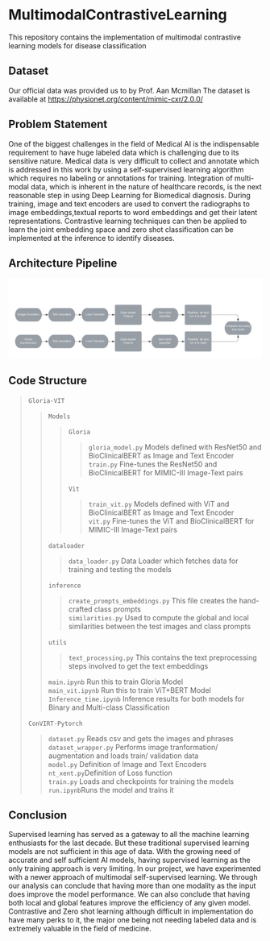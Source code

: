 # MultimodalContrastiveLearning
This repository contains the implementation of multimodal contrastive learning models for disease classification
## Dataset
Our official data was provided us to by Prof. Aan Mcmillan
The dataset is available at https://physionet.org/content/mimic-cxr/2.0.0/
## Problem Statement
One of the biggest challenges in the field of Medical AI is the indispensable requirement to have huge labeled data which is challenging due to its sensitive nature. Medical data is very difficult to collect and annotate which is addressed in this work by using a self-supervised learning algorithm which requires no labeling or annotations for training. Integration of multi-modal data, which is inherent in the nature of healthcare records, is the next reasonable step in using Deep Learning for Biomedical diagnosis.
During training, image and text encoders are used to convert the radiographs to image embeddings,textual reports to word embeddings and get their latent representations. Contrastive learning techniques can then be applied to learn the joint embedding space and zero shot classification can be
implemented at the inference to identify diseases.

## Architecture Pipeline 

![Alt text](https://github.com/ShruthiVidya-git/MultimodalContrastiveLearning/blob/main/Results/Flowchart.jpeg "Flow chart of our workflow")

## Code Structure 

> ```Gloria-VIT``` <br />
>  > ```Models```<br />
>  > >```Gloria``` <br />
>  > > >```gloria_model.py``` Models defined with ResNet50 and BioClinicalBERT as Image and Text Encoder <br />
>  > > >```train.py``` Fine-tunes the ResNet50 and BioClinicalBERT for MIMIC-III Image-Text pairs<br />  
>  > > >
>  > >```Vit```<br />
>  > > >```train_vit.py``` Models defined with ViT and BioClinicalBERT as Image and Text Encoder <br />
>  > > >```vit.py``` Fine-tunes the ViT and BioClinicalBERT for MIMIC-III Image-Text pairs<br />
>  > > >
>  > ```dataloader```<br />
>  > >```data_loader.py``` Data Loader which fetches data for training and testing the models<br />
>  > >
>  > ```inference```<br />
>  > >```create_prompts_embeddings.py``` This file creates the hand-crafted class prompts <br />
>  > >```similarities.py``` Used to compute the global and local similarities between the test images and class prompts<br />
>  > >
>  > ```utils```<br />
>  > >```text_processing.py``` This contains the text preprocessing steps involved to get the text embeddings<br />
>  > >
>  >```main.ipynb``` Run this to train Gloria Model<br />
>  >```main_vit.ipynb``` Run this to train ViT+BERT Model<br />
>  >```Inference_time.ipynb``` Inference results for both models for Binary and Multi-class Classification<br />
>  >
>  ```ConVIRT-Pytorch``` <br />
>  >```dataset.py``` Reads csv and gets the images and phrases<br />
>  >```dataset_wrapper.py``` Performs image tranformation/ augmentation and loads train/ validation data<br />
>  >```model.py``` Definition of Image and Text Encoders<br />
>  >```nt_xent.py```Definition of Loss function<br />
>  >```train.py``` Loads and checkpoints for training the models<br />
>  >```run.ipynb```Runs the model and trains it<br />




## Conclusion
Supervised learning has served as a gateway to all the machine learning enthusiasts for the last
decade. But these traditional supervised learning models are not sufficient in this age of data. With
the growing need of accurate and self sufficient AI models, having supervised learning as the only
training approach is very limiting. In our project, we have experimented with a newer approach of
multimodal self-supervised learning. We through our analysis can conclude that having more than
one modality as the input does improve the model performance. We can also conclude that having
both local and global features improve the efficiency of any given model. Contrastive and Zero shot
learning although difficult in implementation do have many perks to it, the major one being not
needing labeled data and is extremely valuable in the field of medicine.


